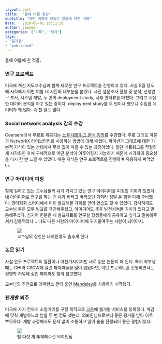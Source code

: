 ```yaml
---
layout: post
title:  "올해 여름 일상"
subtitle: "이번 여름에 있었던 일들에 대한 기록"
date:   2020-09-01 19:11:20
author: jaeyoon
categories: ["기록", "생각"]
tags:
- "일기장"
- "published"
---
```




올해 여름에 한 것들.

### 연구 프로젝트

미국에 계신 지도교수님과 함께 새로운 연구 프로젝트를 진행하고 있다. 사실 5월 정도에 시작해서 이번 여름 내 시간의 대부분을 쏟았다. 사전 설문조사 진행 및 분석, 선행연구 조사, 시스템 개발, 두 번의 deployment study, 사후 인터뷰를 마쳤다. 그리고 수집한 데이터 분석을 하고 있는 중이다. deployment study를 두 번이나 했으니 수집된 데이터가 꽤 많다. 즉 할 일도 많다..

### Social network analysis 강의 수강

Coursera에서 무료로 제공되는 [소셜 네트워크 분석 강의](https://www.coursera.org/learn/python-social-network-analysis)를 수강했다. 주로 그래프 이론과 NetworkX 라이브러리를 사용하는 방법에 대해 배웠다. 파이썬과 그래프에 대한 기본적 지식이 있는 상태에서 무리 없이 마칠 수 있는 과정이었다. 일단 네트워크를 적절하게 시각화한 후에 구체적으로 어떤 분석이 이루어질지 가늠하기 때문에 시각화의 중요성을 다시 한 번 느낄 수 있었다. 배운 지식은 연구 프로젝트를 진행하며 유용하게 써먹었다.

### 연구 아이디어 피칭

함께 일하고 있는 교수님들께 내가 가지고 있는 연구 아이디어를 피칭할 기회가 있었다. 내 아이디어로 연구를 하는 건 내가 바라고 바라오던 기회라 정말 온 힘을 다해 준비했다. 영어회화 스터디에서 미리 발표해볼 기회를 얻어 연습도 할 수 있었다. 감사하게도 교수님 두분 모두 발표를 극찬해주셨고, 아이디어도 추후 발전시켜볼 가치가 있다고 말씀해주셨다. 심지어 한분은 내 발표자료를 연구실 학생들에게 공유하고 싶다고 말씀해주셔서 감동먹었다... 나도 다른 사람의 아이디어에 귀기울여주는 사람이 되어야지.

<figure><img data-action="zoom" src="{{ '/assets/img/200901/email.jpg' | relative_url }}"><figcaption> 교수님의 칭찬은 대학원생도 춤추게 한다 </figcaption></figure>

### 논문 읽기

사실 연구 프로젝트의 일환이나 마찬가지이지만 새로 읽은 논문이 꽤 된다. 특히 학부생 때는 CHI와 CSCW에 실린 페이퍼들을 많이 읽었다면, 이번 프로젝트를 진행하면서는 경영학 저널에 실린 페이퍼도 많이 참고했다.

교수님의 추천으로 레퍼런스 관리 툴인 [Mendeley](https://www.mendeley.com/?interaction_required=true)를 사용하기 시작했다.

### 웹개발 외주

미국에 가기 전까지 소일거리를 구할 목적으로 [크몽](https://kmong.com)에 웹개발 서비스를 등록했다. 마감에 맞춰 개발하느라 밤을 두 번 정도 샜는데, 의뢰인님으로부터 좋은 평가를 받아 아주 뿌듯하다. 개발 과정에서도 문제 없이 소통하고 일이 술술 진행되어 좋은 경험이었다.

<figure><img data-action="zoom" src="{{ '/assets/img/200901/stars.png' | relative_url }}"><figcaption> 별 다섯 개 투척해주신 의뢰인님 </figcaption></figure>